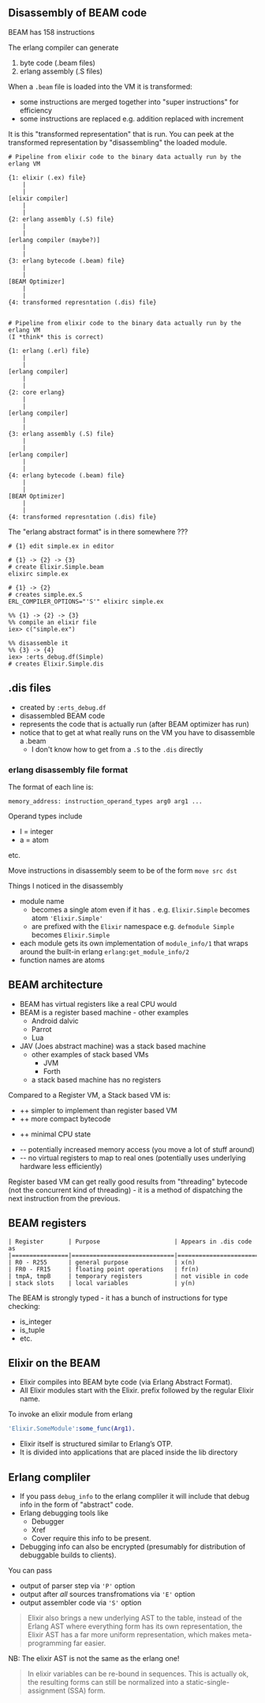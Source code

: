 ## Disassembly of BEAM code

BEAM has 158 instructions

The erlang compiler can generate

1. byte code (.beam files)
2. erlang assembly (.S files)

When a `.beam` file is loaded into the VM it is transformed:

* some instructions are merged together into "super instructions" for efficiency
* some instructions are replaced e.g. addition replaced with increment

It is this "transformed representation" that is run. You can peek at the
transformed representation by "disassembling" the loaded module.

```
# Pipeline from elixir code to the binary data actually run by the erlang VM

{1: elixir (.ex) file}
    |
    |
[elixir compiler]
    |
    |
{2: erlang assembly (.S) file}
    |
    |
[erlang compiler (maybe?)]
    |
    |
{3: erlang bytecode (.beam) file}
    |
    |
[BEAM Optimizer]
    |
    |
{4: transformed represntation (.dis) file}


# Pipeline from elixir code to the binary data actually run by the erlang VM
(I *think* this is correct)

{1: erlang (.erl) file}
    |
    |
[erlang compiler]
    |
    |
{2: core erlang}
    |
    |
[erlang compiler]
    |
    |
{3: erlang assembly (.S) file}
    |
    |
[erlang compiler]
    |
    |
{4: erlang bytecode (.beam) file}
    |
    |
[BEAM Optimizer]
    |
    |
{4: transformed represntation (.dis) file}
```

The "erlang abstract format" is in there somewhere ???

```
# {1} edit simple.ex in editor

# {1} -> {2} -> {3}
# create Elixir.Simple.beam
elixirc simple.ex

# {1} -> {2}
# creates simple.ex.S
ERL_COMPILER_OPTIONS="'S'" elixirc simple.ex

%% {1} -> {2} -> {3}
%% compile an elixir file
iex> c("simple.ex")

%% disassemble it
%% {3} -> {4}
iex> :erts_debug.df(Simple)
# creates Elixir.Simple.dis
```

## .dis files

* created by `:erts_debug.df`
* disassembled BEAM code
* represents the code that is actually run (after BEAM optimizer has run)
* notice that to get at what really runs on the VM you have to disassemble a .beam
    * I don't know how to get from a `.S` to the `.dis` directly

### erlang disassembly file format

The format of each line is:

```
memory_address: instruction_operand_types arg0 arg1 ...
```

Operand types include

* I = integer
* a = atom

etc.

Move instructions in disassembly seem to be of the form `move src dst`

Things I noticed in the disassembly

* module name
    * becomes a single atom even if it has `.` e.g. `Elixir.Simple` becomes atom `'Elixir.Simple'`
    * are prefixed with the `Elixir` namespace e.g. `defmodule Simple` becomes `Elixir.Simple`
* each module gets its own implementation of `module_info/1` that wraps around
  the built-in erlang `erlang:get_module_info/2`
* function names are atoms

## BEAM architecture

* BEAM has virtual registers like a real CPU would
* BEAM is a register based machine - other examples
    * Android dalvic
    * Parrot
    * Lua
* JAV (Joes abstract machine) was a stack based machine
    * other examples of stack based VMs
        * JVM
        * Forth
    * a stack based machine has no registers

Compared to a Register VM, a Stack based VM is:

* ++ simpler to implement than register based VM
* ++ more compact bytecode
+ ++ minimal CPU state
* -- potentially increased memory access (you move a lot of stuff around)
* -- no virtual registers to map to real ones (potentially uses underlying
  hardware less efficiently)

Register based VM can get really good results from "threading" bytecode (not
the concurrent kind of threading) - it is a method of dispatching the next
instruction from the previous.

## BEAM registers

```plain
| Register       | Purpose                     | Appears in .dis code as
|================|=============================|========================
| R0 - R255      | general purpose             | x(n)
| FR0 - FR15     | floating point operations   | fr(n)
| tmpA, tmpB     | temporary registers         | not visible in code
| stack slots    | local variables             | y(n)
```

The BEAM is strongly typed - it has a bunch of instructions for type checking:

* is_integer
* is_tuple
* etc.

## Elixir on the BEAM

* Elixir compiles into BEAM byte code (via Erlang Abstract Format).
* All Elixir modules start with the Elixir. prefix followed by the regular Elixir name.

To invoke an elixir module from erlang

```erlang
'Elixir.SomeModule':some_func(Arg1).
```

* Elixir itself is structured similar to Erlang’s OTP.
* It is divided into applications that are placed inside the lib directory

## Erlang compliler

* If you pass `debug_info` to the erlang compliler it will include that debug
  info in the form of "abstract" code.
* Erlang debugging tools like
    * Debugger
    * Xref
    * Cover
    require this info to be present.
* Debugging info can also be encrypted (presumably for distribution of
  debuggable builds to clients).

You can pass

* output of parser step via `'P'` option
* output after *all* sources transfromations via `'E'` option
* output assembler code via `'S'` option

> Elixir also brings a new underlying AST to the table, instead of the Erlang
> AST where everything form has its own representation, the Elixir AST has a
> far more uniform representation, which makes meta-programming far easier.

NB: The elixir AST is not the same as the erlang one!

> In elixir variables can be re-bound in sequences. This is actually ok, the
> resulting forms can still be normalized into a static-single-assignment (SSA)
> form.
